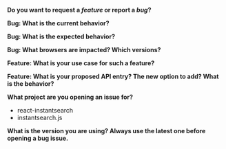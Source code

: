 <!--
  ***************************
  Thanks for participating in this project!

  This form is to report issues or new features.
  As for general questions like "How to do routing using React InstantSearch",
  please search or post a question to our discourse forum: https://discourse.algolia.com/.

  In any case,
    - make sure you are using the latest version of the library;
    - do at least one search in current issues or questions, your question might already be answered;
    - do include details, screenshots when it's a visual issue, console errors otherwise;
  ***************************
-->

**Do you want to request a *feature* or report a *bug*?**

**Bug: What is the current behavior?**

**Bug: What is the expected behavior?**

**Bug: What browsers are impacted? Which versions?**

**Feature: What is your use case for such a feature?**

**Feature: What is your proposed API entry? The new option to add? What is the behavior?**

<!--
  ***************************
  If the current behavior is a bug, please provide all the steps to reproduce and a minimal
  [JSFiddle](https://jsfiddle.net/) example or a repository on GitHub that we can `npm install`
  and `npm start`.

  If you are requesting a new feature, we need to understand WHY would you
  need this feature, which means you should give the use case for such feature.
  ***************************
-->

**What project are you opening an issue for?**
- react-instantsearch
- instantsearch.js

**What is the version you are using? Always use the latest one before opening a bug issue.**

<!-- Delete any HTML comment and non relevant questions -->
